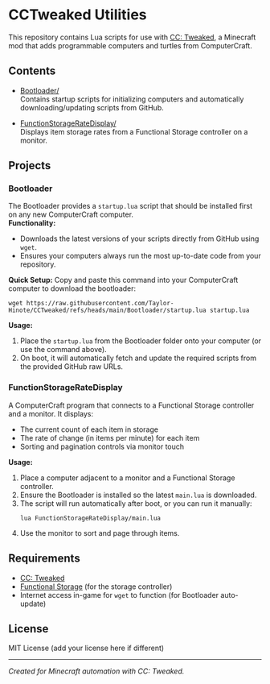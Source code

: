 # CCTweaked Utilities

This repository contains Lua scripts for use with [CC: Tweaked](https://tweaked.cc/), a Minecraft mod that adds programmable computers and turtles from ComputerCraft.

## Contents

- [Bootloader/](Bootloader/)  
  Contains startup scripts for initializing computers and automatically downloading/updating scripts from GitHub.

- [FunctionStorageRateDisplay/](FunctionStorageRateDisplay/)  
  Displays item storage rates from a Functional Storage controller on a monitor.

## Projects

### Bootloader

The Bootloader provides a `startup.lua` script that should be installed first on any new ComputerCraft computer.  
**Functionality:**
- Downloads the latest versions of your scripts directly from GitHub using `wget`.
- Ensures your computers always run the most up-to-date code from your repository.

**Quick Setup:**
Copy and paste this command into your ComputerCraft computer to download the bootloader:

```
wget https://raw.githubusercontent.com/Taylor-Hinote/CCTweaked/refs/heads/main/Bootloader/startup.lua startup.lua
```

**Usage:**
1. Place the `startup.lua` from the Bootloader folder onto your computer (or use the command above).
2. On boot, it will automatically fetch and update the required scripts from the provided GitHub raw URLs.

### FunctionStorageRateDisplay

A ComputerCraft program that connects to a Functional Storage controller and a monitor. It displays:

- The current count of each item in storage
- The rate of change (in items per minute) for each item
- Sorting and pagination controls via monitor touch

**Usage:**
1. Place a computer adjacent to a monitor and a Functional Storage controller.
2. Ensure the Bootloader is installed so the latest `main.lua` is downloaded.
3. The script will run automatically after boot, or you can run it manually:
    ```
    lua FunctionStorageRateDisplay/main.lua
    ```
4. Use the monitor to sort and page through items.

## Requirements

- [CC: Tweaked](https://tweaked.cc/)
- [Functional Storage](https://www.curseforge.com/minecraft/mc-mods/functional-storage) (for the storage controller)
- Internet access in-game for `wget` to function (for Bootloader auto-update)

## License

MIT License (add your license here if different)

---

*Created for Minecraft automation with CC: Tweaked.*